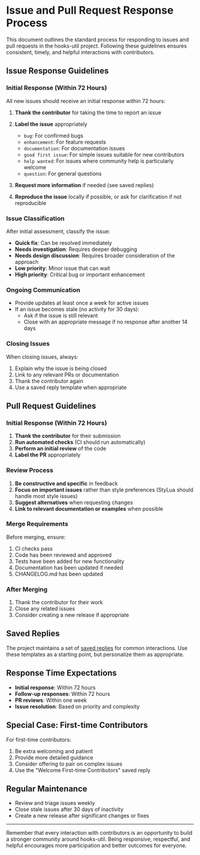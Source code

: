 # Issue and Pull Request Response Process

This document outlines the standard process for responding to issues and pull requests in the hooks-util project. Following these guidelines ensures consistent, timely, and helpful interactions with contributors.

## Issue Response Guidelines

### Initial Response (Within 72 Hours)

All new issues should receive an initial response within 72 hours:

1. **Thank the contributor** for taking the time to report an issue
2. **Label the issue** appropriately
   - `bug`: For confirmed bugs
   - `enhancement`: For feature requests
   - `documentation`: For documentation issues
   - `good first issue`: For simple issues suitable for new contributors
   - `help wanted`: For issues where community help is particularly welcome
   - `question`: For general questions

3. **Request more information** if needed (see saved replies)
4. **Reproduce the issue** locally if possible, or ask for clarification if not reproducible

### Issue Classification

After initial assessment, classify the issue:

- **Quick fix**: Can be resolved immediately
- **Needs investigation**: Requires deeper debugging
- **Needs design discussion**: Requires broader consideration of the approach
- **Low priority**: Minor issue that can wait
- **High priority**: Critical bug or important enhancement

### Ongoing Communication

- Provide updates at least once a week for active issues
- If an issue becomes stale (no activity for 30 days):
  - Ask if the issue is still relevant
  - Close with an appropriate message if no response after another 14 days

### Closing Issues

When closing issues, always:

1. Explain why the issue is being closed
2. Link to any relevant PRs or documentation
3. Thank the contributor again
4. Use a saved reply template when appropriate

## Pull Request Guidelines

### Initial Response (Within 72 Hours)

1. **Thank the contributor** for their submission
2. **Run automated checks** (CI should run automatically)
3. **Perform an initial review** of the code
4. **Label the PR** appropriately

### Review Process

1. **Be constructive and specific** in feedback
2. **Focus on important issues** rather than style preferences (StyLua should handle most style issues)
3. **Suggest alternatives** when requesting changes
4. **Link to relevant documentation or examples** when possible

### Merge Requirements

Before merging, ensure:

1. CI checks pass
2. Code has been reviewed and approved
3. Tests have been added for new functionality
4. Documentation has been updated if needed
5. CHANGELOG.md has been updated

### After Merging

1. Thank the contributor for their work
2. Close any related issues
3. Consider creating a new release if appropriate

## Saved Replies

The project maintains a set of [saved replies](../.github/saved_replies.md) for common interactions. Use these templates as a starting point, but personalize them as appropriate.

## Response Time Expectations

- **Initial response**: Within 72 hours
- **Follow-up responses**: Within 72 hours
- **PR reviews**: Within one week
- **Issue resolution**: Based on priority and complexity

## Special Case: First-time Contributors

For first-time contributors:

1. Be extra welcoming and patient
2. Provide more detailed guidance
3. Consider offering to pair on complex issues
4. Use the "Welcome First-time Contributors" saved reply

## Regular Maintenance

- Review and triage issues weekly
- Close stale issues after 30 days of inactivity
- Create a new release after significant changes or fixes

---

Remember that every interaction with contributors is an opportunity to build a stronger community around hooks-util. Being responsive, respectful, and helpful encourages more participation and better outcomes for everyone.